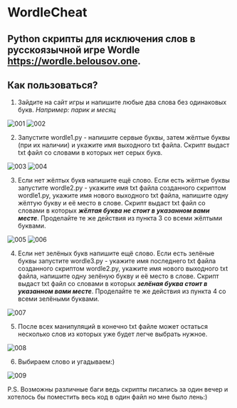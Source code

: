 WordleCheat
===========
Python скрипты для исключения слов в русскоязычной игре Wordle https://wordle.belousov.one. 
-------------------------------------------------------------------------------------------
## Как пользоваться?
1. Зайдите на сайт игры и напишите любые два слова без одинаковых букв. *Например: парик и месяц* 

![001](https://github.com/tlgrmku/WordleCheat/blob/main/img/img001.PNG) ![002](https://github.com/tlgrmku/WordleCheat/blob/main/img/img002.PNG) 

2. Запустите wordle1.py - напишите сервые буквы, затем жёлтые буквы (при их наличии) и укажите имя выходного txt файла. Скрипт выдаст txt файл со словами в которых нет серых букв. 

![003](https://github.com/tlgrmku/WordleCheat/blob/main/img/img003.PNG) ![004](https://github.com/tlgrmku/WordleCheat/blob/main/img/img004.PNG) 

3. Если нет жёлтых букв напишите ещё слово. Если есть жёлтые буквы запустите wordle2.py - укажите имя txt файла созданного скриптом wordle1.py, укажите имя нового выходного txt файла, напишите одну жёлтую букву и её место в слове. Скрипт выдаст txt файл со словами в которых ***жёлтая буква не стоит в указанном вами месте***. Проделайте те же действия из пункта 3 со всеми жёлтыми буквами. 

![005](https://github.com/tlgrmku/WordleCheat/blob/main/img/img005.PNG) ![006](https://github.com/tlgrmku/WordleCheat/blob/main/img/img006.PNG) 

4. Если нет зелёных букв напишите ещё слово. Если есть зелёные буквы запустите wordle3.py - укажите имя последнего txt файла созданного скриптом wordle2.py, укажите имя нового выходного txt файла, напишите одну зелёную букву и её место в слове. Скрипт выдаст txt файл со словами в которых ***зелёная буква стоит в указанном вами месте***. Проделайте те же действия из пункта 4 со всеми зелёными буквами. 

![007](https://github.com/tlgrmku/WordleCheat/blob/main/img/img007.PNG) 

5. После всех манипуляций в конечно txt файле может остаться несколько слов из которых уже будет легче выбрать нужное. 

![008](https://github.com/tlgrmku/WordleCheat/blob/main/img/img008.PNG) 

6. Выбираем слово и угадываем:) 

![009](https://github.com/tlgrmku/WordleCheat/blob/main/img/img009.PNG) 

P.S. Возможны различные баги ведь скрипты писались за один вечер и хотелось бы поместить весь код в один файл но мне было лень:)
